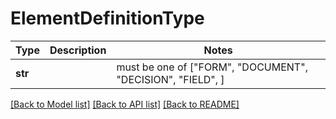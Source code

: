 # ElementDefinitionType

Type | Description | Notes
------------- | ------------- | -------------
**str** |  |  must be one of ["FORM", "DOCUMENT", "DECISION", "FIELD", ]

[[Back to Model list]](../README.md#documentation-for-models) [[Back to API list]](../README.md#documentation-for-api-endpoints) [[Back to README]](../README.md)

